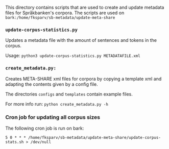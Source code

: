 This directory contains scripts that are used to create and update metadata files for Språkbanken's corpora.
The scripts are used on `bark:/home/fksparv/sb-metadata/update-meta-share`

### `update-corpus-statistics.py`

Updates a metadata file with the amount of sentences and tokens in the corpus.

Usage:
`python3 update-corpus-statistics.py METADATAFILE.xml`


### `create_metadata.py:`

Creates META-SHARE xml files for corpora by copying a template xml and adapting the contents given by a config file.

The directories `configs` and `templates` contain example files.

For more info run:
`python create_metadata.py -h`


### Cron job for updating all corpus sizes

The following cron job is run on bark:

`5 0 * * * /home/fksparv/sb-metadata/update-meta-share/update-corpus-stats.sh > /dev/null`
